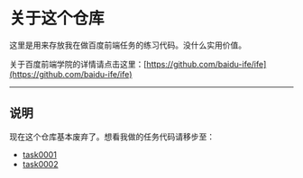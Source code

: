 # 关于这个仓库

这里是用来存放我在做百度前端任务的练习代码。没什么实用价值。

关于百度前端学院的详情请点击这里：[https://github.com/baidu-ife/ife](https://github.com/baidu-ife/ife)

---

## 说明

现在这个仓库基本废弃了。想看我做的任务代码请移步至：

* [task0001](https://github.com/Gaohaoyang/ife/tree/master/task/task0001/work/Gaohaoyang)
* [task0002](https://github.com/Gaohaoyang/ife/tree/master/task/task0002/work/Gaohaoyang)
